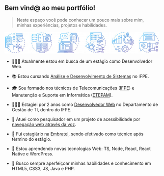 ## Bem vind@ ao meu portfólio!

> Neste espaço você pode conhecer um pouco mais sobre mim, minhas experiências, projetos e habilidades.

![ ](https://raw.githubusercontent.com/Gwolner/gwolner/master/img/bar.png)

- 🕵🏻‍♂️ Atualmente estou em busca de um estágio como Desenvolvedor Web.

- 📚 Estou cursando [Análise e Desenvolvimento de Sistemas](https://www.ifpe.edu.br/campus/recife/cursos/superiores/tecnologos/analise-e-desenvolvimento-de-sistemas) no IFPE.

- 🎓 Sou formado nos técnicos de Telecomunicações ([IFPE](https://www.ifpe.edu.br/campus/recife/cursos/tecnicos/subsequente/telecomunicacoes)) e Manutenção e Suporte em Informática ([ETEPAM](http://www.etepam.pe.gov.br/cursos/presencial/manutencao-e-suporte-em-informatica)).

- 👨🏻‍💻 Estagiei por 2 anos como [Desenvolvedor Web](https://github.com/Gwolner/csmo-ambulatorial) no Departamento de Gestão de TI, dentro do IFPE.

- 🔬 Atuei como pesquisador em um projeto de acessibilidade por [navegação web através da voz](https://github.com/Gwolner/pibex-hello-moodle).

- 🎯 Fui estagiário na [Embratel](https://www.embratel.com.br), sendo efetivado como técnico após término do estágio.

- 🌱 Estou aprendendo novas tecnologias Web: TS, Node, React, React Native e WordPress.

- 🍁 Busco sempre aperfeiçoar minhas habilidades e conhecimento em HTML5, CSS3, JS, Java e PHP.

